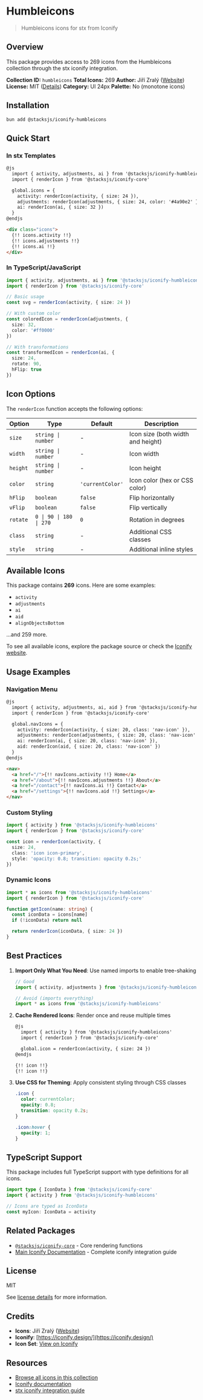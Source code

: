 # Humbleicons

> Humbleicons icons for stx from Iconify

## Overview

This package provides access to 269 icons from the Humbleicons collection through the stx iconify integration.

**Collection ID:** `humbleicons`
**Total Icons:** 269
**Author:** Jiří Zralý ([Website](https://github.com/zraly/humbleicons))
**License:** MIT ([Details](https://github.com/zraly/humbleicons/blob/master/license))
**Category:** UI 24px
**Palette:** No (monotone icons)

## Installation

```bash
bun add @stacksjs/iconify-humbleicons
```

## Quick Start

### In stx Templates

```html
@js
  import { activity, adjustments, ai } from '@stacksjs/iconify-humbleicons'
  import { renderIcon } from '@stacksjs/iconify-core'

  global.icons = {
    activity: renderIcon(activity, { size: 24 }),
    adjustments: renderIcon(adjustments, { size: 24, color: '#4a90e2' }),
    ai: renderIcon(ai, { size: 32 })
  }
@endjs

<div class="icons">
  {!! icons.activity !!}
  {!! icons.adjustments !!}
  {!! icons.ai !!}
</div>
```

### In TypeScript/JavaScript

```typescript
import { activity, adjustments, ai } from '@stacksjs/iconify-humbleicons'
import { renderIcon } from '@stacksjs/iconify-core'

// Basic usage
const svg = renderIcon(activity, { size: 24 })

// With custom color
const coloredIcon = renderIcon(adjustments, {
  size: 32,
  color: '#ff0000'
})

// With transformations
const transformedIcon = renderIcon(ai, {
  size: 24,
  rotate: 90,
  hFlip: true
})
```

## Icon Options

The `renderIcon` function accepts the following options:

| Option | Type | Default | Description |
|--------|------|---------|-------------|
| `size` | `string \| number` | - | Icon size (both width and height) |
| `width` | `string \| number` | - | Icon width |
| `height` | `string \| number` | - | Icon height |
| `color` | `string` | `'currentColor'` | Icon color (hex or CSS color) |
| `hFlip` | `boolean` | `false` | Flip horizontally |
| `vFlip` | `boolean` | `false` | Flip vertically |
| `rotate` | `0 \| 90 \| 180 \| 270` | `0` | Rotation in degrees |
| `class` | `string` | - | Additional CSS classes |
| `style` | `string` | - | Additional inline styles |

## Available Icons

This package contains **269** icons. Here are some examples:

- `activity`
- `adjustments`
- `ai`
- `aid`
- `alignObjectsBottom`

...and 259 more.

To see all available icons, explore the package source or check the [Iconify website](https://icon-sets.iconify.design/humbleicons/).

## Usage Examples

### Navigation Menu

```html
@js
  import { activity, adjustments, ai, aid } from '@stacksjs/iconify-humbleicons'
  import { renderIcon } from '@stacksjs/iconify-core'

  global.navIcons = {
    activity: renderIcon(activity, { size: 20, class: 'nav-icon' }),
    adjustments: renderIcon(adjustments, { size: 20, class: 'nav-icon' }),
    ai: renderIcon(ai, { size: 20, class: 'nav-icon' }),
    aid: renderIcon(aid, { size: 20, class: 'nav-icon' })
  }
@endjs

<nav>
  <a href="/">{!! navIcons.activity !!} Home</a>
  <a href="/about">{!! navIcons.adjustments !!} About</a>
  <a href="/contact">{!! navIcons.ai !!} Contact</a>
  <a href="/settings">{!! navIcons.aid !!} Settings</a>
</nav>
```

### Custom Styling

```typescript
import { activity } from '@stacksjs/iconify-humbleicons'
import { renderIcon } from '@stacksjs/iconify-core'

const icon = renderIcon(activity, {
  size: 24,
  class: 'icon icon-primary',
  style: 'opacity: 0.8; transition: opacity 0.2s;'
})
```

### Dynamic Icons

```typescript
import * as icons from '@stacksjs/iconify-humbleicons'
import { renderIcon } from '@stacksjs/iconify-core'

function getIcon(name: string) {
  const iconData = icons[name]
  if (!iconData) return null

  return renderIcon(iconData, { size: 24 })
}
```

## Best Practices

1. **Import Only What You Need**: Use named imports to enable tree-shaking
   ```typescript
   // Good
   import { activity, adjustments } from '@stacksjs/iconify-humbleicons'

   // Avoid (imports everything)
   import * as icons from '@stacksjs/iconify-humbleicons'
   ```

2. **Cache Rendered Icons**: Render once and reuse multiple times
   ```html
   @js
     import { activity } from '@stacksjs/iconify-humbleicons'
     import { renderIcon } from '@stacksjs/iconify-core'

     global.icon = renderIcon(activity, { size: 24 })
   @endjs

   {!! icon !!}
   {!! icon !!}
   ```

3. **Use CSS for Theming**: Apply consistent styling through CSS classes
   ```css
   .icon {
     color: currentColor;
     opacity: 0.8;
     transition: opacity 0.2s;
   }

   .icon:hover {
     opacity: 1;
   }
   ```

## TypeScript Support

This package includes full TypeScript support with type definitions for all icons.

```typescript
import type { IconData } from '@stacksjs/iconify-core'
import { activity } from '@stacksjs/iconify-humbleicons'

// Icons are typed as IconData
const myIcon: IconData = activity
```

## Related Packages

- [`@stacksjs/iconify-core`](../iconify-core) - Core rendering functions
- [Main Iconify Documentation](../../docs/iconify.md) - Complete iconify integration guide

## License

MIT

See [license details](https://github.com/zraly/humbleicons/blob/master/license) for more information.

## Credits

- **Icons**: Jiří Zralý ([Website](https://github.com/zraly/humbleicons))
- **Iconify**: [https://iconify.design/](https://iconify.design/)
- **Icon Set**: [View on Iconify](https://icon-sets.iconify.design/humbleicons/)

## Resources

- [Browse all icons in this collection](https://icon-sets.iconify.design/humbleicons/)
- [Iconify documentation](https://iconify.design/docs/)
- [stx iconify integration guide](../../docs/iconify.md)
